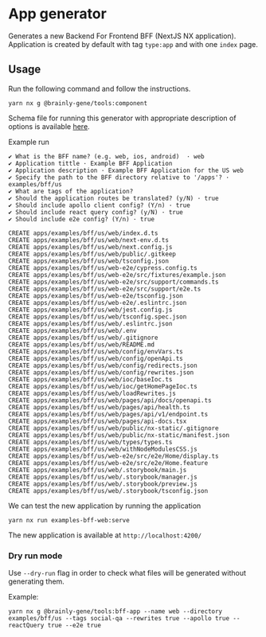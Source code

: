 # App generator

Generates a new Backend For Frontend BFF (NextJS NX application). Application is created by default with tag `type:app` and with one `index` page.

## Usage

Run the following command and follow the instructions.

```
yarn nx g @brainly-gene/tools:component
```

Schema file for running this generator with appropriate description of options is available [here](./schema.json).

Example run

```
✔ What is the BFF name? (e.g. web, ios, android)  · web
✔ Application tittle · Example BFF Application
✔ Application description · Example BFF Application for the US web
✔ Specify the path to the BFF directory relative to '/apps'? · examples/bff/us
✔ What are tags of the application?
✔ Should the application routes be translated? (y/N) · true
✔ Should include apollo client config? (Y/n) · true
✔ Should include react query config? (y/N) · true
✔ Should include e2e config? (Y/n) · true

CREATE apps/examples/bff/us/web/index.d.ts
CREATE apps/examples/bff/us/web/next-env.d.ts
CREATE apps/examples/bff/us/web/next.config.js
CREATE apps/examples/bff/us/web/public/.gitkeep
CREATE apps/examples/bff/us/web/tsconfig.json
CREATE apps/examples/bff/us/web-e2e/cypress.config.ts
CREATE apps/examples/bff/us/web-e2e/src/fixtures/example.json
CREATE apps/examples/bff/us/web-e2e/src/support/commands.ts
CREATE apps/examples/bff/us/web-e2e/src/support/e2e.ts
CREATE apps/examples/bff/us/web-e2e/tsconfig.json
CREATE apps/examples/bff/us/web-e2e/.eslintrc.json
CREATE apps/examples/bff/us/web/jest.config.js
CREATE apps/examples/bff/us/web/tsconfig.spec.json
CREATE apps/examples/bff/us/web/.eslintrc.json
CREATE apps/examples/bff/us/web/.env
CREATE apps/examples/bff/us/web/.gitignore
CREATE apps/examples/bff/us/web/README.md
CREATE apps/examples/bff/us/web/config/envVars.ts
CREATE apps/examples/bff/us/web/config/openApi.ts
CREATE apps/examples/bff/us/web/config/redirects.json
CREATE apps/examples/bff/us/web/config/rewrites.json
CREATE apps/examples/bff/us/web/ioc/baseIoc.ts
CREATE apps/examples/bff/us/web/ioc/getHomePageIoc.ts
CREATE apps/examples/bff/us/web/loadRewrites.js
CREATE apps/examples/bff/us/web/pages/api/docs/openapi.ts
CREATE apps/examples/bff/us/web/pages/api/health.ts
CREATE apps/examples/bff/us/web/pages/api/v1/endpoint.ts
CREATE apps/examples/bff/us/web/pages/api-docs.tsx
CREATE apps/examples/bff/us/web/public/nx-static/.gitignore
CREATE apps/examples/bff/us/web/public/nx-static/manifest.json
CREATE apps/examples/bff/us/web/types/types.ts
CREATE apps/examples/bff/us/web/withNodeModulesCSS.js
CREATE apps/examples/bff/us/web-e2e/src/e2e/Home/display.ts
CREATE apps/examples/bff/us/web-e2e/src/e2e/Home.feature
CREATE apps/examples/bff/us/web/.storybook/main.js
CREATE apps/examples/bff/us/web/.storybook/manager.js
CREATE apps/examples/bff/us/web/.storybook/preview.js
CREATE apps/examples/bff/us/web/.storybook/tsconfig.json
```

We can test the new application by running the application

```
yarn nx run examples-bff-web:serve
```

The new application is available at `http://localhost:4200/`

### Dry run mode

Use `--dry-run` flag in order to check what files will be generated without generating them.

Example:

```
yarn nx g @brainly-gene/tools:bff-app --name web --directory examples/bff/us --tags social-qa --rewrites true --apollo true --reactQuery true --e2e true
```
